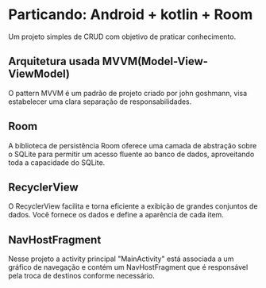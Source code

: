 # Particando: Android + kotlin + Room
Um projeto simples de CRUD com objetivo de praticar conhecimento.

## Arquitetura usada MVVM(Model-View-ViewModel)
O pattern MVVM é um padrão de projeto criado por john goshmann, visa estabelecer uma clara separação de responsabilidades.

## Room
A biblioteca de persistência Room oferece uma camada de abstração sobre o SQLite para permitir um acesso fluente ao banco de dados, aproveitando toda a capacidade do SQLite.

## RecyclerView
O RecyclerView facilita e torna eficiente a exibição de grandes conjuntos de dados. Você fornece os dados e define a aparência de cada item.

## NavHostFragment
Nesse projeto a activity principal "MainActivity" está associada a um gráfico de navegação e contém um NavHostFragment que é responsável pela troca de destinos conforme necessário.

